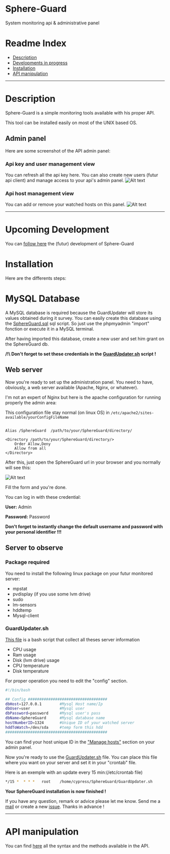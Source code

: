 Sphere-Guard
============

System monitoring api &amp; administrative panel

# Readme Index

* [Description](https://github.com/CypressXt/Sphere-Guard#description)
* [Developments in progress](https://github.com/CypressXt/Sphere-Guard#developments-in-progress)
* [Installation](https://github.com/CypressXt/Sphere-Guard#installation)
* [API manipulation](https://github.com/CypressXt/Sphere-Guard#api-manipulation)

---
# Description

Sphere-Guard is a simple monitoring tools available with his proper API.

This tool can be installed easily on most of the UNIX based OS.

## Admin panel

Here are some screenshot of the API admin panel:


### Api key and user management view
You can refresh all the api key here. You can also create new users (futur api client) and manage access to your api's admin panel.
![Alt text](https://lh6.googleusercontent.com/-VomJR6E0ukc/U5OAOJN48TI/AAAAAAAAB9E/fNlT0REb0L4/w2876-h1608-no/Capture+d%25E2%2580%2599e%25CC%2581cran+2014-06-07+a%25CC%2580+23.05.42.png "Api key and user management view")

### Api host management view
You can add or remove your watched hosts on this panel.
![Alt text](https://lh5.googleusercontent.com/-UfYH11GXTBc/U5R29sjrILI/AAAAAAAAB9w/F_rA-cVoUFI/w2878-h1576-no/Capture+d%25E2%2580%2599e%25CC%2581cran+2014-06-08+a%25CC%2580+16.44.17.png "Login view")

---
# Upcoming Development

You can <a href="https://github.com/CypressXt/Sphere-Guard/wiki/Upcoming-development">follow here</a> the (futur) development of Sphere-Guard

# Installation
Here are the differents steps:


# MySQL Database

A MySQL database is required because the GuardUpdater will store its values ​​obtained during it survey.
You can easily create this database using the <a href="https://github.com/CypressXt/Sphere-Guard/blob/master/SphereGuard.sql">SphereGuard.sql</a> sql script. So just use the phpmyadmin "import" fonction or execute it in a MySQL terminal.

After having imported this database, create a new user and set him grant on the SphereGuard db. 

**/!\ Don't forget to set these credentials in the <a href="https://github.com/CypressXt/Sphere-Guard/blob/master/GuardUpdater.sh">GuardUpdater.sh</a> script !**


## Web server

Now you're ready to set up the administration panel. You need to have, obviously, a web server available (Apache, Nginx, or whatever).

I'm not an expert of Nginx but here is the apache configuration for running properly the admin area:

This configuration file stay normal (on linux OS) in  ```/etc/apache2/sites-available/yourConfigFileName```
```

Alias /SphereGuard	/path/to/your/SphereGuard/directory/

<Directory /path/to/your/SphereGuard/directory/>
    Order Allow,Deny
    Allow from all
</Directory>

```

After this, just open the SphereGuard url in your browser and you normally will see this:

![Alt text](https://lh3.googleusercontent.com/-uenkd-kFxOA/U5SmFQlXs-I/AAAAAAAAB-E/_jszrmFBpTA/w2868-h1612-no/Capture+d%25E2%2580%2599e%25CC%2581cran+2014-06-08+a%25CC%2580+20.05.26.png "Install view")

Fill the form and you're done.

You can log in with these credential:

**User:** Admin

**Password:** Password

**Don't forget to instantly change the default username and password with your personal identifier !!!**


## Server to observe
### Package required
You need to install the following linux package on your futur monitored server:
* mpstat
* pvdisplay (if you use some lvm drive)
* sudo
* lm-sensors
* hddtemp
* Mysql-client

### GuardUpdater.sh
<a href="https://github.com/CypressXt/Sphere-Guard/blob/master/GuardUpdater.sh">This file</a> is a bash script that collect all theses server information
* CPU usage
* Ram usage
* Disk (lvm drive) usage
* CPU temperature
* Disk temperature

For proper operation you need to edit the "config" section.

```bash
#!/bin/bash

## Config ###################################
dbHost=127.0.0.1        #Mysql Host name/Ip
dbUser=user             #Mysql user
dbPassword=password     #Mysql user's pass
dbName=SphereGuard      #Mysql database name
hostNumberID=1324       #Unique ID of your watched server
hddToWatch=/dev/sda     #temp form this hdd
#############################################
```

You can find your host unique ID in the <a href="https://github.com/CypressXt/Sphere-Guard/blob/master/README.md#api-host-management-view">"Manage hosts"</a> section on your admin panel.

Now you're ready to use the <a href="https://github.com/CypressXt/Sphere-Guard/blob/master/GuardUpdater.sh">GuardUpdater.sh</a> file.
You can place this file where you want on your server and set it in your "crontab" file.

Here is an exemple with an update every 15 min:(/etc/crontab file)
```bash
*/15 *	* * *	root	/home/cypress/SphereGuard/GuardUpdater.sh
```

**Your SphereGuard installation is now finished !**

If you have any question, remark or advice please let me know.
Send me a [mail](mailto:cypress@cypressxt.net?Subject=SphereGuard%20github) or create a new [issue](https://github.com/CypressXt/Sphere-Guard/issues/new).
Thanks in advance !

---
# API manipulation

You can find <a href="https://github.com/CypressXt/Sphere-Guard/blob/master/README_API.md">here</a> all the syntax and the methods available in the API.

